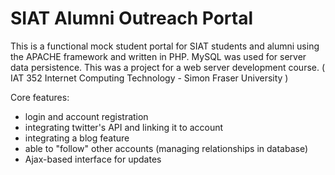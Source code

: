 # SIAT Alumni Outreach Portal

This is a functional mock student portal for SIAT students and alumni using the APACHE framework and written in PHP. MySQL was used for server data persistence.
This was a project for a web server development course. ( IAT 352 Internet Computing Technology - Simon Fraser University )

Core features:
- login and account registration
- integrating twitter's API and linking it to account
- integrating a blog feature
- able to "follow" other accounts (managing relationships in database)
- Ajax-based interface for updates
